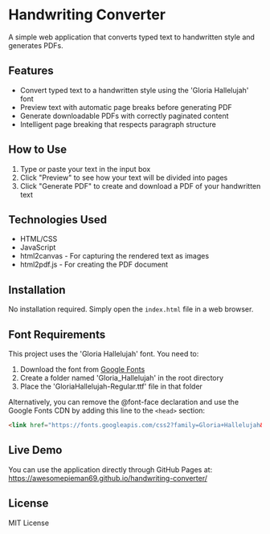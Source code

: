 # Handwriting Converter

A simple web application that converts typed text to handwritten style and generates PDFs.

## Features

- Convert typed text to a handwritten style using the 'Gloria Hallelujah' font
- Preview text with automatic page breaks before generating PDF
- Generate downloadable PDFs with correctly paginated content
- Intelligent page breaking that respects paragraph structure

## How to Use

1. Type or paste your text in the input box
2. Click "Preview" to see how your text will be divided into pages
3. Click "Generate PDF" to create and download a PDF of your handwritten text

## Technologies Used

- HTML/CSS
- JavaScript
- html2canvas - For capturing the rendered text as images
- html2pdf.js - For creating the PDF document

## Installation

No installation required. Simply open the `index.html` file in a web browser.

## Font Requirements

This project uses the 'Gloria Hallelujah' font. You need to:

1. Download the font from [Google Fonts](https://fonts.google.com/specimen/Gloria+Hallelujah)
2. Create a folder named 'Gloria_Hallelujah' in the root directory
3. Place the 'GloriaHallelujah-Regular.ttf' file in that folder

Alternatively, you can remove the @font-face declaration and use the Google Fonts CDN by adding this line to the `<head>` section:
```html
<link href="https://fonts.googleapis.com/css2?family=Gloria+Hallelujah&display=swap" rel="stylesheet">
```

## Live Demo

You can use the application directly through GitHub Pages at: https://awesomepieman69.github.io/handwriting-converter/

## License

MIT License